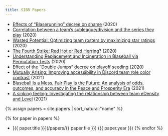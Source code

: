 ```yaml
---
title: SIBR Papers
---
```


* [Effects of “Blaserunning” decree on shame](https://research.blaseball-reference.com/blase-running-shame.pdf) (2020)
* [Correlation between a team’s subleague/division and the series they play](https://research.blaseball-reference.com/schedule-balance.pdf) (2020)
* [Wasted Potential: Optimizing team rosters by maximizing star ratings](https://research.blaseball-reference.com./Wasted_Potential_blaseball.pdf) (2020)
* [The Fourth Strike: Red Hot or Red Herring?](https://research.blaseball-reference.com/Fourth_Strike.pdf) (2020)
* [Understanding Replacement and Incineration in Blaseball via Permutation Tests](https://research.blaseball-reference.com/Incineration_Replacement_Permutation_Paper___Final_Draft.pdf) (2020)
* [Effect of the “Double Jumps” decree on playoff seeding](https://research.blaseball-reference.com/SIBR_Double_Jump_paper.pdf) (2020)
* [Mutually Arising: Improving accessibility in Discord team role color contrast](https://research.blaseball-reference.com/Improving_Accessibility__Contrast_in_Discord_Team_Roles_1.2.pdf) (2021)
* [Blaseball Is a Mess, Fair Play Is the Future: An analysis of odds, outcomes, and accuracy in the Peace and Prosperity Era](https://research.blaseball-reference.com/Fair_Play_is_the_Future.pdf) (2021)
* [A sinking feeling: Investigating the relationship between team eDensity and Level](https://research.blaseball-reference.com/SIBR_eDensity2.pdf) (2021)


{% assign papers =  site.papers | sort_natural:"name" %}

{% for paper in papers %}
* [{{ paper.title }}](/papers/{{ paper.file }}) ({{ paper.year }})
{% endfor %}